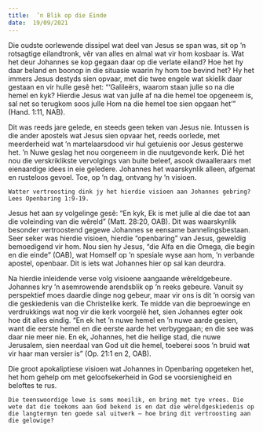 ```yaml
---
title:  ’n Blik op die Einde
date:  19/09/2021
---
```


Die oudste oorlewende dissipel wat deel van Jesus se span was, sit op ’n rotsagtige eilandtronk, vêr van alles en almal wat vir hom kosbaar is. Wat het deur Johannes se kop gegaan daar op die verlate eiland? Hoe het hy daar beland en boonop in die situasie waarin hy hom toe bevind het? Hy het immers Jesus destyds sien opvaar, met die twee engele wat skielik daar gestaan en vir hulle gesê het: “‘Galileërs, waarom staan julle so na die hemel en kyk? Hierdie Jesus wat van julle af na die hemel toe opgeneem is, sal net so terugkom soos julle Hom na die hemel toe sien opgaan het’” (Hand. 1:11, NAB).

Dit was reeds jare gelede, en steeds geen teken van Jesus nie. Intussen is die ander apostels wat Jesus sien opvaar het, reeds oorlede, met meerderheid wat ’n martelaarsdood vir hul getuienis oor Jesus gesterwe het. ’n Nuwe geslag het nou oorgeneem in die nuutgevonde kerk. Dié het nou die verskriklikste vervolgings van buite beleef, asook dwaalleraars met eienaardige idees in eie geledere. Johannes het waarskynlik alleen, afgemat en rusteloos gevoel. Toe, op ’n dag, ontvang hy ’n visioen.

`Watter vertroosting dink jy het hierdie visioen aan Johannes gebring? Lees Openbaring 1:9-19.`

Jesus het aan sy volgelinge gesê: “En kyk, Ek is met julle al die dae tot aan die voleinding van die wêreld” (Matt. 28:20, OAB). Dit was waarskynlik besonder vertroostend gegewe Johannes se eensame bannelingsbestaan. Seer seker was hierdie visioen, hierdie “openbaring” van Jesus, geweldig bemoedigend vir hom. Nou sien hy Jesus, “die Alfa en die Omega, die begin en die einde” (OAB), wat Homself op ’n spesiale wyse aan hom, ’n verbande apostel, openbaar. Dit is iets wat Johannes hier op sal kan deurdra.

Na hierdie inleidende verse volg visioene aangaande wêreldgebeure. Johannes kry ’n asemrowende arendsblik op ’n reeks gebeure. Vanuit sy perspektief moes daardie dinge nog gebeur, maar vir ons is dit ’n oorsig van die geskiedenis van die Christelike kerk. Te midde van die beproewinge en verdrukkings wat nog vir die kerk voorgelê het, sien Johannes egter ook hoe dit alles eindig. “En ek het ’n nuwe hemel en ’n nuwe aarde gesien, want die eerste hemel en die eerste aarde het verbygegaan; en die see was daar nie meer nie. En ek, Johannes, het die heilige stad, die nuwe Jerusalem, sien neerdaal van God uit die hemel, toeberei soos ’n bruid wat vir haar man versier is” (Op. 21:1 en 2, OAB).

Die groot apokaliptiese visioen wat Johannes in Openbaring opgeteken het, het hom gehelp om met geloofsekerheid in God se voorsienigheid en beloftes te rus.

`Die teenswoordige lewe is soms moeilik, en bring met tye vrees. Die wete dat die toekoms aan God bekend is en dat die wêreldgeskiedenis op die langtermyn ten goede sal uitwerk – hoe bring dit vertroosting aan die gelowige?`